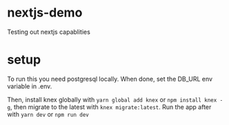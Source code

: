 # nextjs-demo
Testing out nextjs capablities

# setup
To run this you need postgresql locally. When done, set the DB_URL env variable in .env.

Then, install knex globally with `yarn global add knex` or `npm install knex -g`, then migrate to the latest with `knex migrate:latest`. Run the app after with `yarn dev` or `npm run dev`
